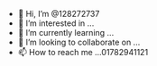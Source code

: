 - 👋 Hi, I’m @128272737
- 👀 I’m interested in ...
- 🌱 I’m currently learning ...
- 💞️ I’m looking to collaborate on ...
- 📫 How to reach me ...01782941121

<!---
128272737/128272737 is a ✨ special ✨ repository because its `README.md` (this file) appears on your GitHub profile.
You can click the Preview link to take a look at your changes.
--->
